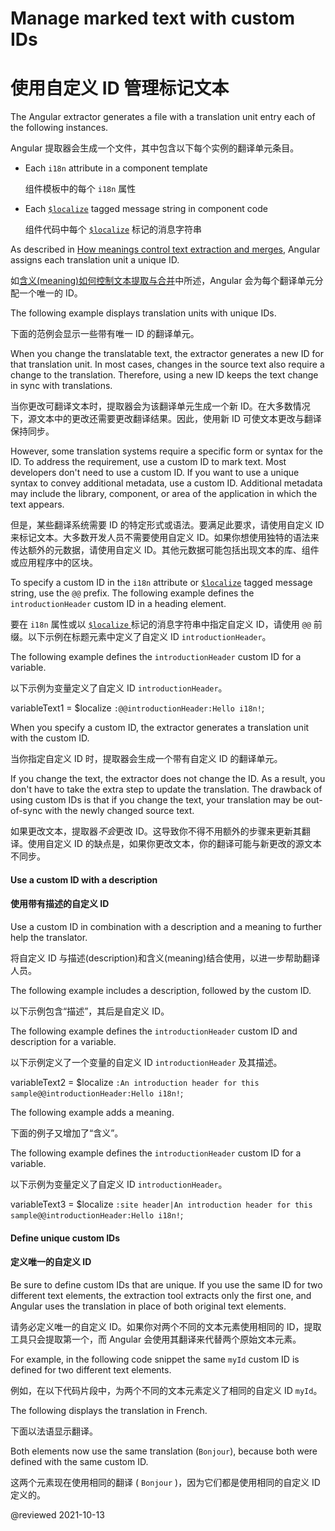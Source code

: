 # Manage marked text with custom IDs

# 使用自定义 ID 管理标记文本

The Angular extractor generates a file with a translation unit entry each of the following instances.

Angular 提取器会生成一个文件，其中包含以下每个实例的翻译单元条目。

* Each `i18n` attribute in a component template

  组件模板中的每个 `i18n` 属性

* Each [`$localize`][AioApiLocalizeInitLocalize] tagged message string in component code

  组件代码中每个 [`$localize`][AioApiLocalizeInitLocalize] 标记的消息字符串

As described in [How meanings control text extraction and merges][AioGuideI18nCommonPrepareHowMeaningsControlTextExtractionAndMerges], Angular assigns each translation unit a unique ID.

如[含义(meaning)如何控制文本提取与合并][AioGuideI18nCommonPrepareHowMeaningsControlTextExtractionAndMerges]中所述，Angular 会为每个翻译单元分配一个唯一的 ID。

The following example displays translation units with unique IDs.

下面的范例会显示一些带有唯一 ID 的翻译单元。

<code-example path="i18n/doc-files/messages.fr.xlf.html" header="messages.fr.xlf.html" region="generated-id"></code-example>

When you change the translatable text, the extractor generates a new ID for that translation unit.
In most cases, changes in the source text also require a change to the translation.
Therefore, using a new ID keeps the text change in sync with translations.

当你更改可翻译文本时，提取器会为该翻译单元生成一个新 ID。在大多数情况下，源文本中的更改还需要更改翻译结果。因此，使用新 ID 可使文本更改与翻译保持同步。

However, some translation systems require a specific form or syntax for the ID.
To address the requirement, use a custom ID to mark text.
Most developers don't need to use a custom ID.
If you want to use a unique syntax to convey additional metadata, use a custom ID.
Additional metadata may include the library, component, or area of the application in which the text appears.

但是，某些翻译系统需要 ID 的特定形式或语法。要满足此要求，请使用自定义 ID 来标记文本。大多数开发人员不需要使用自定义 ID。如果你想使用独特的语法来传达额外的元数据，请使用自定义 ID。其他元数据可能包括出现文本的库、组件或应用程序中的区块。

To specify a custom ID in the `i18n` attribute or [`$localize`][AioApiLocalizeInitLocalize] tagged message string, use the `@@` prefix.
The following example defines the `introductionHeader` custom ID in a heading element.

要在 `i18n` 属性或以 [ `$localize` ][AioApiLocalizeInitLocalize] 标记的消息字符串中指定自定义 ID，请使用 `@@` 前缀。以下示例在标题元素中定义了自定义 ID `introductionHeader`。

<code-example path="i18n/doc-files/app.component.html" region="i18n-attribute-solo-id" header="app/app.component.html"></code-example>

The following example defines the `introductionHeader` custom ID for a variable.

以下示例为变量定义了自定义 ID `introductionHeader`。

<!--todo: replace with code example -->

<code-example format="typescript" language="typescript">

variableText1 = $localize `:@@introductionHeader:Hello i18n!`;

</code-example>

When you specify a custom ID, the extractor generates a translation unit with the custom ID.

当你指定自定义 ID 时，提取器会生成一个带有自定义 ID 的翻译单元。

<code-example path="i18n/doc-files/messages.fr.xlf.html" header="messages.fr.xlf.html" region="custom-id"></code-example>

If you change the text, the extractor does not change the ID.
As a result, you don't have to take the extra step to update the translation.
The drawback of using custom IDs is that if you change the text, your translation may be out-of-sync with the newly changed source text.

如果更改文本，提取器*不会*更改 ID。这导致你不得不用额外的步骤来更新其翻译。使用自定义 ID 的缺点是，如果你更改文本，你的翻译可能与新更改的源文本不同步。

#### Use a custom ID with a description

#### 使用带有描述的自定义 ID

Use a custom ID in combination with a description and a meaning to further help the translator.

将自定义 ID 与描述(description)和含义(meaning)结合使用，以进一步帮助翻译人员。

The following example includes a description, followed by the custom ID.

以下示例包含“描述”，其后是自定义 ID。

<code-example path="i18n/doc-files/app.component.html" region="i18n-attribute-id" header="app/app.component.html"></code-example>

The following example defines the `introductionHeader` custom ID and description for a variable.

以下示例定义了一个变量的自定义 ID `introductionHeader` 及其描述。

<!--todo: replace with code example -->

<code-example format="typescript" language="typescript">

variableText2 = $localize `:An introduction header for this sample@@introductionHeader:Hello i18n!`;

</code-example>

The following example adds a meaning.

下面的例子又增加了“含义”。

<code-example path="i18n/doc-files/app.component.html" region="i18n-attribute-meaning-and-id" header="app/app.component.html"></code-example>

The following example defines the `introductionHeader` custom ID for a variable.

以下示例为变量定义了自定义 ID `introductionHeader`。

<!--todo: replace with code example -->

<code-example format="typescript" language="typescript">

variableText3 = $localize `:site header|An introduction header for this sample@@introductionHeader:Hello i18n!`;

</code-example>

#### Define unique custom IDs

#### 定义唯一的自定义 ID

Be sure to define custom IDs that are unique.
If you use the same ID for two different text elements, the extraction tool extracts only the first one, and Angular uses the translation in place of both original text elements.

请务必定义唯一的自定义 ID。如果你对两个不同的文本元素使用相同的 ID，提取工具只会提取第一个，而 Angular 会使用其翻译来代替两个原始文本元素。

For example, in the following code snippet the same `myId` custom ID is defined for two different text elements.

例如，在以下代码片段中，为两个不同的文本元素定义了相同的自定义 ID `myId`。

<code-example path="i18n/doc-files/app.component.html" region="i18n-duplicate-custom-id" header="app/app.component.html"></code-example>

The following displays the translation in French.

下面以法语显示翻译。

<code-example path="i18n/doc-files/messages.fr.xlf.html" region="i18n-duplicate-custom-id" header="src/locale/messages.fr.xlf"></code-example>

Both elements now use the same translation (`Bonjour`), because both were defined with the same custom ID.

这两个元素现在使用相同的翻译 ( `Bonjour` )，因为它们都是使用相同的自定义 ID 定义的。

<code-example path="i18n/doc-files/rendered-output.html"></code-example>

<!-- links -->

[AioApiLocalizeInitLocalize]: api/localize/init/$localize "$localize | init - localize - API | Angular"

[AioGuideI18nCommonPrepareHowMeaningsControlTextExtractionAndMerges]: guide/i18n-common-prepare#how-meanings-control-text-extraction-and-merges "How meanings control text extraction and merges - Prepare components for translations | Angular"

<!-- external links -->

<!-- end links -->

@reviewed 2021-10-13
